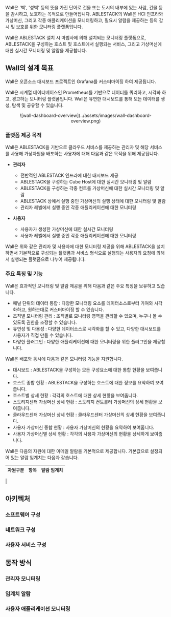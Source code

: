 Wall은 '벽', '성벽' 등의 뜻을 가진 단어로 건물 또는 도시의 내부에 있는 사람, 건물 등을 감시하고, 보호하는 목적으로 만들어집니다. ABLESTACK의 Wall은 HCI 인프라와 가상머신, 그리고 각종 애플리케이션을 모니터링하고, 필요시 알람을 제공하는 등의 감시 및 보호를 위한 모니터링 플랫폼입니다.

Wall은 ABLESTACK 설치 시 마법사에 의해 설치되는 모니터링 플랫폼으로, ABLESTACK을 구성하는 호스트 및 호스트에서 실행되는 서비스, 그리고 가상머신에 대한 실시간 모니터링 및 알람을 제공합니다.

## Wall의 설계 목표

Wall은 오픈소스 대시보드 프로젝트인 Grafana를 커스터마이징 하여 제공됩니다.

Wall은 시계열 데이터베이스인 Prometheus를 기반으로 데이터를 쿼리하고, 시각화 하고, 경고하는 모니터링 플랫폼입니다. Wall은 유연한 대시보드를 통해 모든 데이터를 생성, 탐색 및 공유할 수 있습니다.

<center>
![wall-dashboard-overview](../assets/images/wall-dashboard-overview.png)
</center>

### 플랫폼 제공 목적

Wall은 ABLESTACK을 기반으로 클라우드 서비스를 제공하는 관리자 및 해당 서비스를 사용해 가상자원을 배포하는 사용자에 대해 다음과 같은 목적을 위해 제공됩니다.

* **관리자**
    * 전반적인 ABLESTACK 인프라에 대한 대시보드 제공
    * ABLESTACK을 구성하는 Cube Host에 대한 실시간 모니터링 및 알람
    * ABLESTACK을 구성하는 각종 컨트롤 가상머신에 대한 실시간 모니터링 및 알람
    * ABLESTACK 상에서 실행 중인 가상머신의 실행 상태에 대한 모니터링 및 알람
    * 관리자 레벨에서 실행 중인 각종 애플리케이션에 대한 모니터링

* **사용자**
    * 사용자가 생성한 가상머신에 대한 실시간 모니터링
    * 사용자 레벨에서 실행 중인 각종 애플리케이션에 대한 모니터링

Wall은 위와 같은 관리자 및 사용자에 대한 모니터링 제공을 위해 ABLESTACK을 설치하면서 기본적으로 구성되는 플랫폼과 서비스 형식으로 실행되는 사용자의 요청에 의해서 실행되는 플랫폼으로 나누어 제공됩니다.

### 주요 특징 및 기능

Wall은 효과적인 모니터링 및 알람 제공을 위해 다음과 같은 주요 특징을 보유하고 있습니다.

* 패널 단위의 데이터 통합 : 다양한 모니터링 요소를 데이터소스로부터 가여와 시각화하고, 원하는대로 커스터마이징 할 수 있습니다.
* 조직별 모니터링 관리 : 조직별로 모니터링 영역을 관리할 수 있으며, 누구나 볼 수 있도록 권한을 조정할 수 있습니다.
* 유연성 및 다용성 : 다양한 데이터소스로 시각화를 할 수 있고, 다양한 대시보드를 사용자가 직접 만들 수 있습니다.
* 다양한 플러그인 : 다양한 애플리케이션에 대한 모니터링을 위한 플러그인을 제공합니다.

Wall은 배포와 동시에 다음과 같은 모니터링 기능을 지원합니다.

* 대시보드 : ABLESTACK을 구성하는 모든 구성요소에 대한 통합 현황을 보여줍니다.
* 호스트 종합 현황 : ABLESTACK을 구성하는 호스트에 대한 정보를 요약하여 보여줍니다.
* 호스트별 상세 현황 : 각각의 호스트에 대한 상세 현황을 보여줍니다.
* 스토리지센터 가상머신 상세 현황 : 스토리지 컨트롤러 가상머신의 상세 현황을 보여줍니다.
* 클라우드센터 가상머신 상세 현황 : 클라우드센터 가상머신의 상세 현황을 보여줍니다.
* 사용자 가상머신 종합 현황 : 사용자 가상머신의 현황을 요약하여 보여줍니다.
* 사용자 가상머신별 상세 현황 : 각각의 사용자 가상머신의 현황을 상세하게 보여줍니다.

Wall은 다음의 자원에 대한 이메일 알람을 기본적으로 제공합니다. 기본값으로 설정되어 있는 알람 임계치는 다음과 같습니다.

| 자원구분      | 항목             | 알람 임계치                |
| ----------- | -------------   | -----------------        |
|


## 아키텍처

### 소프트웨어 구성

### 네트워크 구성

### 사용자 서비스 구성

## 동작 방식

### 관리자 모니터링

### 임계치 알람

### 사용자 애플리케이션 모니터링